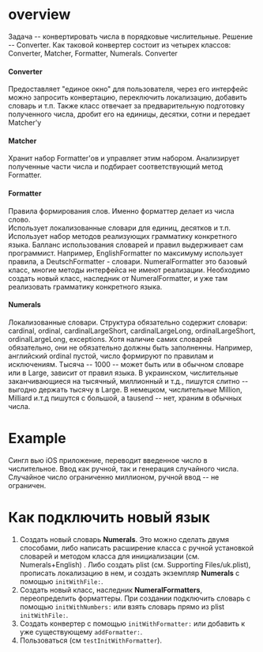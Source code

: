 # overview
Задача -- конвертировать числа в порядковые числительные.
Решение -- Converter.
Как таковой конвертер состоит из четырех классов: Converter, Matcher, Formatter, Numerals.
Converter

#### Converter
Предоставляет "единое окно" для пользователя, через его интерфейс можно запросить конвертацию, переключить локализацию, добавить словарь и т.п.
Также класс отвечает за предварительную подготовку полученного числа, дробит его на единицы, десятки, сотни и передает Matcher'у

#### Matcher  
Хранит набор Formatter'ов и управляет этим набором.
Анализирует полученные части числа и подбирает соответствующий метод Formatter.

#### Formatter
Правила формирования слов.
Именно форматтер делает из числа слово.  
Использует локализованные словари для единиц, десятков и т.п. Использует набор методов реализующих грамматику конкретного языка. Балланс использования словарей и правил выдерживает сам программист. 
Например, EnglishFormatter по максимуму использует правила, а DeutschFormatter - словари.
NumeralFormatter это базовый класс, многие методы интерфейса не имеют реализации. Необходимо создать новый класс, наследник от NumeralFormatter, и уже там реализовать грамматику конкретного языка.

#### Numerals
Локализованные словари. Структура обязательно содержит словари: cardinal, ordinal, cardinalLargeShort, cardinalLargeLong, ordinalLargeShort, ordinalLargeLong, exceptions. Хотя наличие самих словарей обязательно, они не обязательно должны быть заполненны. Например, английский ordinal пустой, число формируют по правилам и исключениям. 
Тысяча -- 1000 -- может быть или в обычном словаре или в Large, зависит от правил языка.
В украинском, числительные заканчивающиеся на тысячный, миллионный и т.д., пишутся слитно -- выгодно держать тысячу в Large.
В немецком, числительные Million, Milliard и.т.д пишутся с большой, а tausend -- нет, храним в обычных числа.
 
# Example	 
Сингл вью iOS приложение, переводит введенное число в числительное. Ввод как ручной, так и генерация случайного числа. Случайное число ограниченно миллионом, ручной ввод -- не ограничен.

# Как подключить новый язык
1. Создать новый словарь **Numerals**. Это можно сделать двумя способами, либо написать расширение класса с ручной установкой словарей и методом класса для инициализации (см. Numerals+English) . Либо создать plist (см. Supporting Files/uk.plist), прописать локализацию в нем, и создать экземпляр **Numerals** с помощью `initWithFile:`.
2. Создать новый класс, наследник **NumeralFormatters**, переопределить форматтеры. При создании подключить словарь с помощью `initWithNumbers:` или взять словарь прямо из plist `initWithFile:`.
3. Создать конвертер с помощью `initWithFormatter:` или добавить к уже существующему `addFormatter:`.
4. Пользоваться (см `testInitWithFormatter`).
